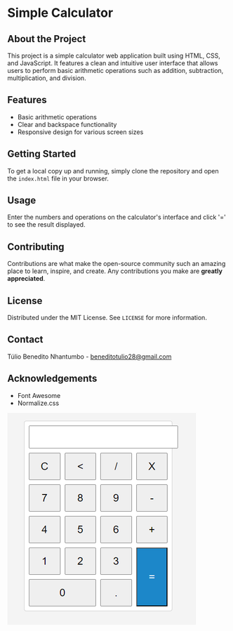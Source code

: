 # Simple Calculator

## About the Project
This project is a simple calculator web application built using HTML, CSS, and JavaScript. It features a clean and intuitive user interface that allows users to perform basic arithmetic operations such as addition, subtraction, multiplication, and division.

## Features
- Basic arithmetic operations
- Clear and backspace functionality
- Responsive design for various screen sizes

## Getting Started
To get a local copy up and running, simply clone the repository and open the `index.html` file in your browser.

## Usage
Enter the numbers and operations on the calculator's interface and click '=' to see the result displayed.

## Contributing
Contributions are what make the open-source community such an amazing place to learn, inspire, and create. Any contributions you make are **greatly appreciated**.

## License
Distributed under the MIT License. See `LICENSE` for more information.

## Contact
Túlio Benedito Nhantumbo - beneditotulio28@gmail.com

## Acknowledgements
- Font Awesome
- Normalize.css


![alt text](image.png)

